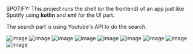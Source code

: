 SPOTIFY:
This project runs the shell (or the frontend) of an app just like Spotify using **kotlin** and **xml** for the UI part.

The search part is using Youtube's API to do the search.

![image](https://github.com/user-attachments/assets/90130623-16c4-4bb7-9be0-2a145dea7c82)
![image](https://github.com/user-attachments/assets/3149f1c3-726b-423b-8452-6eeb35ae49e1)
![image](https://github.com/user-attachments/assets/5d1d75b0-8cc5-496d-9a66-57f899656bd1)
![image](https://github.com/user-attachments/assets/db3b0c59-6fad-47c9-a299-9986e3077fee)
![image](https://github.com/user-attachments/assets/f32dd513-2a9a-48fe-b2fe-9802cd84afad)
![image](https://github.com/user-attachments/assets/ef483365-6a5b-4706-94b3-b67bd3f60191)
![image](https://github.com/user-attachments/assets/e60c888b-1a2d-4948-9219-c753d7a12a61)
![image](https://github.com/user-attachments/assets/623454de-e543-4451-b9a6-53ab09be4307)
![image](https://github.com/user-attachments/assets/60ebc5c6-76d4-49b0-8722-0fac39b0d04b)
